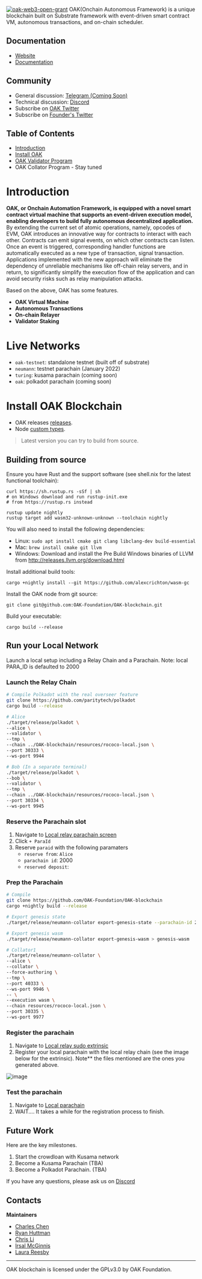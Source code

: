 <a href="https://github.com/w3f/Open-Grants-Program/pull/268"><img src="https://user-images.githubusercontent.com/2616844/113636716-e3857f80-9627-11eb-842a-dcb1e1a96689.png" alt="oak-web3-open-grant" /></a>
OAK(Onchain Autonomous Framework) is a unique blockchain built on Substrate framework with event-driven smart contract VM, autonomous transactions, and on-chain scheduler.

Documentation
----------

* [Website](https://oak.tech/)
* [Documentation](https://docs.oak.tech/)

Community
--------- 

* General discussion: [Telegram (Coming Soon)]()
* Technical discussion: [Discord](https://discord.gg/7W9UDvsbwh)
* Subscribe on [OAK Twitter](https://twitter.com/oak_network)
* Subscribe on [Founder's Twitter](https://twitter.com/chrisli2046)

Table of Contents
-----------------

* [Introduction](https://github.com/OAK-Foundation/OAK-blockchain#introduction)
* [Install OAK](https://github.com/OAK-Foundation/OAK-blockchain#install-oak-blockchain)
* [OAK Validator Program](https://github.com/OAK-Foundation/OAK-blockchain/blob/master/docs/validator-setup.md)
* OAK Collator Program - Stay tuned

Introduction
============

**OAK, or Onchain Automation Framework, is equipped with a novel smart contract virtual machine that supports an event-driven execution model, enabling developers to build fully autonomous decentralized application.** By extending the current set of atomic operations, namely, opcodes of EVM, OAK introduces an innovative way for contracts to interact with each other. Contracts can emit signal events, on which other contracts can listen. Once an event is triggered, corresponding handler functions are automatically executed as a new type of transaction, signal transaction. Applications implemented with the new approach will eliminate the dependency of unreliable mechanisms like off-chain relay servers, and in return, to significantly simplify the execution flow of the application and can avoid security risks such as relay manipulation attacks.

Based on the above, OAK has some features.
- **OAK Virtual Machine**
- **Autonomous Transactions**
- **On-chain Relayer**
- **Validator Staking**

Live Networks
============

- `oak-testnet`: standalone testnet (built off of substrate)
- `neumann`: testnet parachain (January 2022)
- `turing`: kusama parachain (coming soon)
- `oak`: polkadot parachain (coming soon)

Install OAK Blockchain 
=============

* OAK releases [releases](https://github.com/OAK-Foundation/OAK-blockchain/releases).
* Node [custom types](). 

> Latest version you can try to build from source.

Building from source
--------------------

Ensure you have Rust and the support software (see shell.nix for the latest functional toolchain):

    curl https://sh.rustup.rs -sSf | sh
    # on Windows download and run rustup-init.exe
    # from https://rustup.rs instead

    rustup update nightly
    rustup target add wasm32-unknown-unknown --toolchain nightly

You will also need to install the following dependencies:

* Linux: `sudo apt install cmake git clang libclang-dev build-essential`
* Mac: `brew install cmake git llvm`
* Windows: Download and install the Pre Build Windows binaries of LLVM from http://releases.llvm.org/download.html

Install additional build tools:

    cargo +nightly install --git https://github.com/alexcrichton/wasm-gc

Install the OAK node from git source:

    git clone git@github.com:OAK-Foundation/OAK-blockchain.git    

Build your executable:

    cargo build --release

Run your Local Network
-----------

Launch a local setup including a Relay Chain and a Parachain.
Note: local PARA_ID is defaulted to 2000

### Launch the Relay Chain

```bash
# Compile Polkadot with the real overseer feature
git clone https://github.com/paritytech/polkadot
cargo build --release

# Alice
./target/release/polkadot \
--alice \
--validator \
--tmp \
--chain ../OAK-blockchain/resources/rococo-local.json \
--port 30333 \
--ws-port 9944

# Bob (In a separate terminal)
./target/release/polkadot \
--bob \
--validator \
--tmp \
--chain ../OAK-blockchain/resources/rococo-local.json \
--port 30334 \
--ws-port 9945
```

### Reserve the Parachain slot

1. Navigate to [Local relay parachain screen](https://polkadot.js.org/apps/?rpc=ws%3A%2F%2F127.0.0.1%3A9944#/parachains/parathreads)
2. Click `+ ParaId`
3. Reserve `paraid` with the following paramaters
    - `reserve from`: `Alice`
    - `parachain id`: 2000
    - `reserved deposit`: <whatever the default is>


### Prep the Parachain

```bash
# Compile
git clone https://github.com/OAK-Foundation/OAK-blockchain
cargo +nightly build --release

# Export genesis state
./target/release/neumann-collator export-genesis-state --parachain-id 2000 > genesis-state

# Export genesis wasm
./target/release/neumann-collator export-genesis-wasm > genesis-wasm

# Collator1
./target/release/neumann-collator \
--alice \
--collator \
--force-authoring \
--tmp \
--port 40333 \
--ws-port 9946 \
-- \
--execution wasm \
--chain resources/rococo-local.json \
--port 30335 \
--ws-port 9977 
```

### Register the parachain

1. Navigate to [Local relay sudo extrinsic](https://polkadot.js.org/apps/?rpc=ws%3A%2F%2F127.0.0.1%3A9944#/sudo)
2. Register your local parachain with the local relay chain (see the image below for the extrinsic). 
Note** the files mentioned are the ones you generated above.

![image](https://user-images.githubusercontent.com/2915325/99548884-1be13580-2987-11eb-9a8b-20be658d34f9.png)


### Test the parachain

1. Navigate to [Local parachain](https://polkadot.js.org/apps/?rpc=ws%3A%2F%2F127.0.0.1%3A9946#/explorer)
2. WAIT.... It takes a while for the registration process to finish. 

Future Work
------------
Here are the key milestones.

1. Start the crowdloan with Kusama network
2. Become a Kusama Parachain (TBA)
3. Become a Polkadot Parachain. (TBA)

If you have any questions, please ask us on [Discord](https://discord.gg/7W9UDvsbwh)

Contacts
--------

**Maintainers**

* [Charles Chen](https://github.com/imstar15)
* [Ryan Huttman](https://github.com/rhuttman)
* [Chris Li](https://github.com/chrisli30)
* [Irsal McGinnis](https://github.com/irsal)
* [Laura Reesby](https://github.com/lreesby)

* * *

OAK blockchain is licensed under the GPLv3.0 by OAK Foundation.
